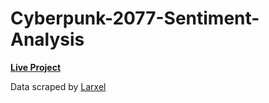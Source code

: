 # Cyberpunk-2077-Sentiment-Analysis

[**Live Project**](https://cyberpunk-2077-sentiment-anal.herokuapp.com/)

Data scraped by [Larxel](https://www.kaggle.com/andrewmvd/cyberpunk-2077/data?select=comments.csv)
